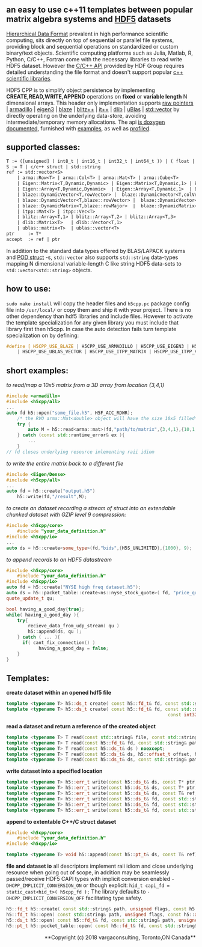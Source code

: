 <!---
 Copyright (c) 2017 vargaconsulting, Toronto,ON Canada
 Author: Varga, Steven <steven@vargaconsulting.ca>
--->

an easy to use c++11 templates between popular matrix algebra systems and [HDF5][hdf5] datasets 
--------------------------------------------------------------------------------------------------------------------------------------------------

[Hierarchical Data Format][hdf5] prevalent in high performance scientific computing, sits directly on top of sequential or parallel file systems, providing block and sequential operations on standardized or custom binary/text objects. Scientific computing platforms such as Julia, Matlab, R, Python, C/C++, Fortran come with the necessary libraries to read write HDF5 dataset. However the [C/C++ API][4] provided by HDF Group requires detailed understanding the file format and doesn't support popular [c++ scientific libraries][11].

HDF5 CPP is to simplify object persistence by implementing **CREATE,READ,WRITE,APPEND** operations on **fixed** or **variable length** N dimensional arrays.
This header only implementation supports [raw pointers][99] | [armadillo][100] | [eigen3][102] | [blaze][106] | [blitz++][103] |  [it++][104] | [dlib][105] |  [uBlas][101] | [std::vector][1]
by directly operating on the underlying data-store, avoiding intermediate/temporary memory allocations.
The api [is doxygen documented][202], furnished with  [examples][201], as well as [profiled][200].

supported classes:
----------------------
```yacc
T := ([unsigned] ( int8_t | int16_t | int32_t | int64_t )) | ( float | double  )
S := T | c/c++ struct | std::string
ref := std::vector<S> 
	| arma::Row<T> | arma::Col<T> | arma::Mat<T> | arma::Cube<T> 
	| Eigen::Matrix<T,Dynamic,Dynamic> | Eigen::Matrix<T,Dynamic,1> | Eigen::Matrix<T,1,Dynamic>
	| Eigen::Array<T,Dynamic,Dynamic>  | Eigen::Array<T,Dynamic,1>  | Eigen::Array<T,1,Dynamic>
	| blaze::DynamicVector<T,rowVector> |  blaze::DynamicVector<T,colVector>
	| blaze::DynamicVector<T,blaze::rowVector> |  blaze::DynamicVector<T,blaze::colVector>
	| blaze::DynamicMatrix<T,blaze::rowMajor>  |  blaze::DynamicMatrix<T,blaze::colMajor>
	| itpp::Mat<T> | itpp::Vec<T>
	| blitz::Array<T,1> | blitz::Array<T,2> | blitz::Array<T,3>
	| dlib::Matrix<T>   | dlib::Vector<T,1> 
	| ublas::matrix<T>  | ublas::vector<T>
ptr 	:= T* 
accept 	:= ref | ptr 
```

In addition to the standard data types offered by BLAS/LAPACK systems and [POD struct][12] -s,  `std::vector` also supports `std::string` data-types mapping N dimensional variable-length C like string HDF5 data-sets to `std::vector<std::string>` objects.

how to use:
-----------
`sudo make install` will copy the header files and `h5cpp.pc` package config file into `/usr/local/` or copy them and ship it with your project.
There is no other dependency than hdf5 libraries and include files. However to activate the template specialization for any given library you must include that library first then h5cpp. In case the auto detection fails turn template specialization on by defining:
```cpp
#define [ H5CPP_USE_BLAZE | H5CPP_USE_ARMADILLO | H5CPP_USE_EIGEN3 | H5CPP_USE_UBLAS_MATRIX 
	| H5CPP_USE_UBLAS_VECTOR | H5CPP_USE_ITPP_MATRIX | H5CPP_USE_ITPP_VECTOR | H5CPP_USE_BLITZ | H5CPP_USE_DLIB | H5CPP_USE_ETL ]
```

short  examples:
----------------
*to read/map a 10x5 matrix from a 3D array from location {3,4,1}*
```cpp
#include <armadillo>
#include <h5cpp/all>
...
auto fd h5::open("some_file.h5", H5F_ACC_RDWR);
	/* the RVO arma::Mat<double> object will have the size 10x5 filled*/
	try {
		auto M = h5::read<arma::mat>(fd,"path/to/matrix",{3,4,1},{10,1,5});
	} catch (const std::runtime_error& ex ){
		...
	}
// fd closes underlying resource imlementing raii idiom
```
*to write the entire matrix back to a different file*
```cpp
#include <Eigen/Dense>
#include <h5cpp/all>
...
auto fd = h5::create("output.h5")
	h5::write(fd,"/result",M);
```

*to create an dataset recording a stream of struct into an extendable chunked dataset with GZIP level 9 compression:*
```cpp
#include <h5cpp/core>
	#include "your_data_definition.h"
#include <h5cpp/io>
...
auto ds = h5::create<some_type>(fd,"bids",{H5S_UNLIMITED},{1000}, 9);
```
*to append records to an HDF5 datastream* 
```cpp
#include <h5cpp/core>
	#include "your_data_definition.h"
#include <h5cpp/io>
auto fd = h5::create("NYSE high freq dataset.h5");
auto ds = h5::packet_table::create<ns::nyse_stock_quote>( fd, "price_quotes/2018-01-05.qte",{H5S_UNLIMITED},{1024}, 9 );
quote_update_t qu;

bool having_a_good_day{true};
while( having_a_good_day ){
	try{
		recieve_data_from_udp_stream( qu )
		h5::append(ds, qu );
	} catch ( ... ){
	  if( cant_fix_connection() )
	  		having_a_good_day = false; 
	}
}
```
Templates:
-----------

**create dataset within an opened hdf5 file**
```cpp
template <typename T> h5::ds_t create( const h5::fd_t& fd, const std::string& path, const T& ref ) noexcept;
template <typename T> h5::ds_t create( const h5::fd_t& fd, const std::string& path, h5::dims_t max_dims, h5::chunk_t chunk_dims={},
															const int32_t deflate = H5CPP_NO_COMPRESSION ) noexcept;
```

**read a dataset and return a reference of the created object**
```cpp
template <typename T> T read(const std::string& file, const std::string& path ); 
template <typename T> T read(const h5::fd_t& fd, const std::string& path ); 
template <typename T> T read(const h5::ds_t& ds ) noexcept; 
template <typename T> T read(const h5::ds_t& ds, h5::offset_t offset, h5::count_t count  ) noexcept; 
template <typename T> T read(const h5::ds_t& ds, const std::string& path, h5::offset_t offset, h5::count_t count  );
```

**write dataset into a specified location**
```cpp
template <typename T> h5::err_t write(const h5::ds_t& ds, const T* ptr, const hsize_t* offset, const hsize_t* count ) noexcept;
template <typename T> h5::err_t write(const h5::ds_t& ds, const T* ptr, h5::offset_t offset, h5::count_t count) noexcept;
template <typename T> h5::err_t write(const h5::ds_t& ds, const T& ref, h5::offset_t offset, h5::count_t count) noexcept;
template <typename T> h5::err_t write(const h5::ds_t& fd, const std::string& path, const T& ref) noexcept;
template <typename T> h5::err_t write(const h5::ds_t& fd, const std::string& path, const T& ref, h5::offset_t offset, h5::count_t count) noexcept;
template <typename T> h5::err_t write(const h5::ds_t& fd, const std::string& path, const T* ptr, h5::offset_t offset, h5::count_t count) noexcept;
```

**append to extentable C++/C struct dataset**
```cpp
#include <h5cpp/core>
	#include "your_data_definition.h"
#include <h5cpp/io>

template <typename T> void h5::append(const h5::pt_t& ds, const T& ref) noexcept;
```

**file and dataset io** all descriptors implement raii idiom and close underlying resource when going out of scope, in addition may be
 seamlessly passed/receive HDF5 CAPI types with implicit conversion enabled `-DHCPP_IMPLICIT_CONVERSION_ON`  or though explicit:
  `hid_t capi_fd = static_cast<hid_t>( h5cpp_fd );` The library defaults to `-DHCPP_IMPLICIT_CONVERSION_OFF` facilitating type safety.

```cpp
h5::fd_t h5::create( const std::string& path, unsigned flags, const h5::cpl_t& cpl = h5::CP_DEFAULT, const h5::apl_t& apl = h5::AP_DEFAULT );
h5::fd_t h5::open( const std::string& path, unsigned flags, const h5::apl_t& apl = h5::AP_DEFAULT );
h5::ds_t h5::open( const h5::fd_t& fd, const std::string& path, unsigned flags, const h5::apl_t& apl = h5::AP_DEFAULT );
h5::pt_t h5::pocket_table::open( const h5::fd_t& fd, const std::string& path, unsigned flags, const h5::apl_t& apl = h5::AP_DEFAULT );
```



<!--
DONE:
-----
* [eigen3][102], [ublas][101], [itpp][104] [blitz][103] [blaze][106]  added
-->

<div style="text-align: right">
**Copyright (c) 2018 vargaconsulting, Toronto,ON Canada** <steven@vargaconsulting.ca>
</div>

[hdf5]: https://support.hdfgroup.org/HDF5/doc/H5.intro.html


[1]: http://en.cppreference.com/w/cpp/container/vector
[2]: http://arma.sourceforge.net
[4]: https://support.hdfgroup.org/HDF5/doc/RM/RM_H5Front.html
[5]: https://support.hdfgroup.org/HDF5/release/obtain5.html
[6]: http://eigen.tuxfamily.org/index.php?title=Main_Page
[7]: http://www.boost.org/doc/libs/1_65_1/libs/numeric/ublas/doc/matrix.htm
[8]: https://julialang.org/
[9]: https://en.wikipedia.org/wiki/Sparse_matrix#Compressed_sparse_row_.28CSR.2C_CRS_or_Yale_format.29
[10]: https://en.wikipedia.org/wiki/Sparse_matrix#Compressed_sparse_column_.28CSC_or_CCS.29
[11]: https://en.wikipedia.org/wiki/List_of_numerical_libraries#C++
[12]: http://en.cppreference.com/w/cpp/concept/StandardLayoutType

[40]: https://support.hdfgroup.org/HDF5/Tutor/HDF5Intro.pdf



[99]: https://en.wikipedia.org/wiki/C_(programming_language)#Pointers
[100]: http://arma.sourceforge.net/
[101]: http://www.boost.org/doc/libs/1_66_0/libs/numeric/ublas/doc/index.html
[102]: http://eigen.tuxfamily.org/index.php?title=Main_Page#Documentation
[103]: https://sourceforge.net/projects/blitz/
[104]: https://sourceforge.net/projects/itpp/
[105]: http://dlib.net/linear_algebra.html
[106]: https://bitbucket.org/blaze-lib/blaze
[107]: https://github.com/wichtounet/etl


[200]: http://h5cpp.ca/md__home_steven_Documents_projects_h5cpp_profiling_README.html
[201]: http://h5cpp.ca/examples.html
[202]: http://h5cpp.ca/modules.html

